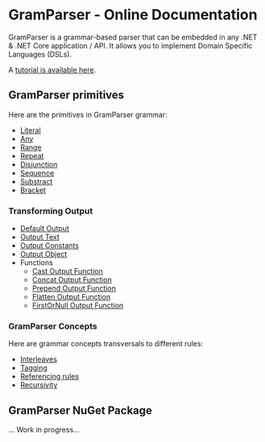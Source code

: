 # GramParser - Online Documentation

GramParser is a grammar-based parser that can be embedded in any .NET & .NET Core application / API.  It allows you to implement Domain Specific Languages (DSLs).

A [tutorial is available here](tutorial.md).

## GramParser primitives

Here are the primitives in GramParser grammar:

* [Literal](primitives/literal.md)
* [Any](primitives/any.md)
* [Range](primitives/range.md)
* [Repeat](primitives/repeat.md)
* [Disjunction](primitives/disjunction.md)
* [Sequence](primitives/sequence.md)
* [Substract](primitives/substract.md)
* [Bracket](primitives/bracket.md)

### Transforming Output

* [Default Output](output/default-output.md)
* [Output Text](output/text.md)
* [Output Constants](output/constant.md)
* [Output Object](output/object.md)
* Functions
  * [Cast Output Function](output/functions/cast.md)
  * [Concat Output Function](output/functions/concat.md)
  * [Prepend Output Function](output/functions/prepend.md)
  * [Flatten Output Function](output/functions/flatten.md)
  * [FirstOrNull Output Function](output/functions/first-or-null.md)

### GramParser Concepts

Here are grammar concepts transversals to different rules:

* [Interleaves](interleave.md)
* [Tagging](tagging.md)
* [Referencing rules](referencing.md)
* [Recursivity](recursivity.md)

## GramParser NuGet Package

...  Work in progress...

